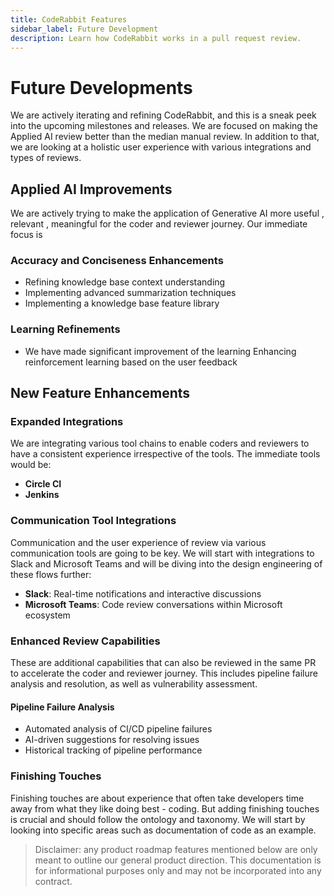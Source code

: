 ```yaml
---
title: CodeRabbit Features
sidebar_label: Future Development
description: Learn how CodeRabbit works in a pull request review.
---
```


# Future Developments

We are actively iterating and refining CodeRabbit, and this is a sneak peek into the upcoming milestones and releases. We are focused on making the Applied AI review better than the median manual review. In addition to that, we are looking at a holistic user experience with various integrations and types of reviews.

## Applied AI Improvements

We are actively trying to make the application of Generative AI more useful , relevant , meaningful for the coder and reviewer journey. Our immediate focus is

### Accuracy and Conciseness Enhancements

- Refining knowledge base context understanding
- Implementing advanced summarization techniques
- Implementing a knowledge base feature library

### Learning Refinements

- We have made significant improvement of the learning Enhancing reinforcement learning based on the user feedback

## New Feature Enhancements

### Expanded Integrations

We are integrating various tool chains to enable coders and reviewers to have a consistent experience irrespective of the tools. The immediate tools would be:

- **Circle CI**
- **Jenkins**

### Communication Tool Integrations

Communication and the user experience of review via various communication tools are going to be key. We will start with integrations to Slack and Microsoft Teams and will be diving into the design engineering of these flows further:

- **Slack**: Real-time notifications and interactive discussions
- **Microsoft Teams**: Code review conversations within Microsoft ecosystem

### Enhanced Review Capabilities

These are additional capabilities that can also be reviewed in the same PR to accelerate the coder and reviewer journey. This includes pipeline failure analysis and resolution, as well as vulnerability assessment.

#### Pipeline Failure Analysis

- Automated analysis of CI/CD pipeline failures
- AI-driven suggestions for resolving issues
- Historical tracking of pipeline performance

### Finishing Touches

Finishing touches are about experience that often take developers time away from what they like doing best - coding. But adding finishing touches is crucial and should follow the ontology and taxonomy. We will start by looking into specific areas such as documentation of code as an example.


> Disclaimer: any product roadmap features mentioned below are only meant to outline
> our general product direction. This documentation is for informational purposes
> only and may not be incorporated into any contract.
